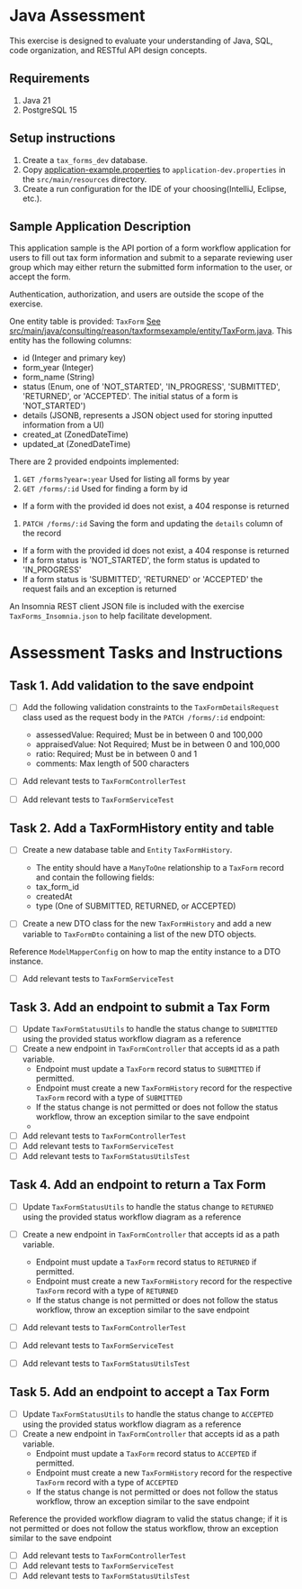 # Java Assessment

This exercise is designed to evaluate your understanding of Java, SQL, code organization, and RESTful API design concepts.

## Requirements

1. Java 21
1. PostgreSQL 15

## Setup instructions

1. Create a `tax_forms_dev` database.
2. Copy [application-example.properties](src/main/resources/application-example.properties) to `application-dev.properties` in the `src/main/resources` directory.
3. Create a run configuration for the IDE of your choosing(IntelliJ, Eclipse, etc.).

## Sample Application Description

This application sample is the API portion of a form workflow application for users to fill out tax form information
and submit to a separate reviewing user group which may either return the submitted form information to the user, or accept the form.

Authentication, authorization, and users are outside the scope of the exercise.

One entity table is provided: `TaxForm` [See src/main/java/consulting/reason/taxformsexample/entity/TaxForm.java](src/main/java/consulting/reason/tax_forms_api/entity/TaxForm.java).
This entity has the following columns:
- id (Integer and primary key)
- form_year (Integer)
- form_name (String)
- status (Enum, one of 'NOT_STARTED', 'IN_PROGRESS', 'SUBMITTED', 'RETURNED', or 'ACCEPTED'. The initial status of a form is 'NOT_STARTED')
- details (JSONB, represents a JSON object used for storing inputted information from a UI)
- created_at (ZonedDateTime)
- updated_at (ZonedDateTime)

There are 2 provided endpoints implemented:
1. `GET /forms?year=:year` Used for listing all forms by year
1. `GET /forms/:id` Used for finding a form by id
  - If a form with the provided id does not exist, a 404 response is returned
1. `PATCH /forms/:id` Saving the form and updating the `details` column of the record
  - If a form with the provided id does not exist, a 404 response is returned
  - If a form status is 'NOT_STARTED', the form status is updated to 'IN_PROGRESS'
  - If a form status is 'SUBMITTED', 'RETURNED' or 'ACCEPTED' the request fails and an exception is returned

An Insomnia REST client JSON file is included with the exercise `TaxForms_Insomnia.json` to help facilitate development.

# Assessment Tasks and Instructions

## Task 1. Add validation to the save endpoint

- [ ] Add the following validation constraints to the `TaxFormDetailsRequest` class used as the request body in the `PATCH /forms/:id` endpoint:
  - assessedValue: Required; Must be in between 0 and 100,000
  - appraisedValue: Not Required; Must be in between 0 and 100,000
  - ratio: Required; Must be in between 0 and 1
  - comments: Max length of 500 characters

- [ ] Add relevant tests to `TaxFormControllerTest`
- [ ] Add relevant tests to `TaxFormServiceTest`

## Task 2. Add a TaxFormHistory entity and table
- [ ] Create a new database table and `Entity` `TaxFormHistory`. 
  - The entity should have a `ManyToOne` relationship to a `TaxForm` record and contain the following fields:
  - tax_form_id
  - createdAt
  - type (One of SUBMITTED, RETURNED, or ACCEPTED)

- [ ] Create a new DTO class for the new `TaxFormHistory` and add a new variable to `TaxFormDto` containing a list of the new DTO objects. 

Reference `ModelMapperConfig` on how to map the entity instance to a DTO instance.

- [ ] Add relevant tests to `TaxFormServiceTest`

## Task 3. Add an endpoint to submit a Tax Form
- [ ] Update `TaxFormStatusUtils` to handle the status change to `SUBMITTED` using the provided status workflow diagram as a reference
- [ ] Create a new endpoint in `TaxFormController` that accepts id as a path variable.
  - Endpoint must update a `TaxForm` record status to `SUBMITTED` if permitted.
  - Endpoint must create a new `TaxFormHistory` record for the respective `TaxForm` record with a type of `SUBMITTED`
  - If the status change is not permitted or does not follow the status workflow, throw an exception similar to the save endpoint
  - 
- [ ] Add relevant tests to `TaxFormControllerTest`
- [ ] Add relevant tests to `TaxFormServiceTest`
- [ ] Add relevant tests to `TaxFormStatusUtilsTest`

## Task 4. Add an endpoint to return a Tax Form
- [ ] Update `TaxFormStatusUtils` to handle the status change to `RETURNED` using the provided status workflow diagram as a reference
- [ ] Create a new endpoint in `TaxFormController` that accepts id as a path variable.
  - Endpoint must update a `TaxForm` record status to `RETURNED` if permitted.
  - Endpoint must create a new `TaxFormHistory` record for the respective `TaxForm` record with a type of `RETURNED`
  - If the status change is not permitted or does not follow the status workflow, throw an exception similar to the save endpoint

- [ ] Add relevant tests to `TaxFormControllerTest`
- [ ] Add relevant tests to `TaxFormServiceTest`
- [ ] Add relevant tests to `TaxFormStatusUtilsTest`

## Task 5. Add an endpoint to accept a Tax Form
- [ ] Update `TaxFormStatusUtils` to handle the status change to `ACCEPTED` using the provided status workflow diagram as a reference
- [ ] Create a new endpoint in `TaxFormController` that accepts id as a path variable.
  - Endpoint must update a `TaxForm` record status to `ACCEPTED` if permitted.
  - Endpoint must create a new `TaxFormHistory` record for the respective `TaxForm` record with a type of `ACCEPTED`
  - If the status change is not permitted or does not follow the status workflow, throw an exception similar to the save endpoint

Reference the provided workflow diagram to valid the status change; if it is not permitted or does not follow the status workflow, throw an exception similar to the save endpoint

- [ ] Add relevant tests to `TaxFormControllerTest`
- [ ] Add relevant tests to `TaxFormServiceTest`
- [ ] Add relevant tests to `TaxFormStatusUtilsTest`
